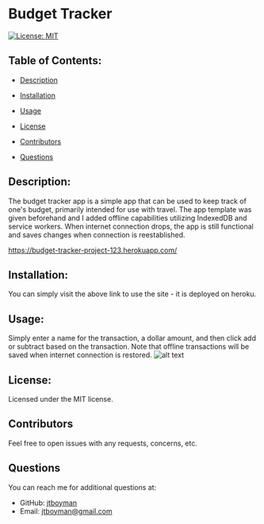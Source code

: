 
  # Budget Tracker
  [![License: MIT](https://img.shields.io/badge/License-MIT-yellow.svg)](https://opensource.org/licenses/MIT)

  ## Table of Contents:
  * [Description](#description)
  * [Installation](#installation)
  * [Usage](#usage)
  
 * [License](#license)
  * [Contributors](#contributors)
  * [Questions](#questions)
  
  ## Description:
  The budget tracker app is a simple app that can be used to keep track of one's budget, primarily intended for use with travel. The app template was given beforehand and I added offline capabilities utilizing IndexedDB and service workers. When internet connection drops, the app is still functional and saves changes when connection is reestablished.
  
 https://budget-tracker-project-123.herokuapp.com/

  ## Installation:
  You can simply visit the above link to use the site - it is deployed on heroku.

  ## Usage:
  Simply enter a name for the transaction, a dollar amount, and then click add or subtract based on the transaction. Note that offline transactions will be saved when internet connection is restored. 
    ![alt text](budget-tracker-screenshot.png)
  
 ## License:
  Licensed under the MIT license.

  ## Contributors
  Feel free to open issues with any requests, concerns, etc.

  ## Questions
  You can reach me for additional questions at:
  * GitHub: [jtboyman](https://github.com/jtboyman)
  * Email: jtboyman@gmail.com
